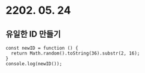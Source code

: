 # 2202. 05. 24

## 유일한 ID 만들기
```
const newID = function () {
  return Math.random().toString(36).substr(2, 16);
}
console.log(newID());
```